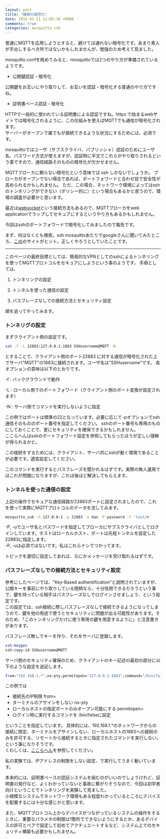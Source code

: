 ```yaml
---
layout: post
title: "接続の暗号化"
date: 2015-01-11 11:05:38 +0900
comments: true
categories: mosquitto ssh
---
```


普通にMQTTを応用しようとすると、避けては通れない暗号化です。あまり素人が手出しするべき所ではないかもしれませんが、勉強のため考えて見ました。

<!-- more -->

mosquitto.confを眺めてみると、mosquittoでは2つのやり方が準備されているようです。

- 公開鍵認証・暗号化

公開鍵をお互いにやり取りして、お互いを認証・暗号化する普通のやり方ですね。

- 証明書ベース認証・暗号化

HTTPで一般的に使われている証明書による認証ですね。https で始まるwebサイトでは暗号化されるように、この仕組みを使えばMQTTでも通信が暗号化されます。  
サーバーがオープンで誰でもが接続できるような状況にするためには、必須です。

mosquittoではユーザ（サブスクライバ、パブリッシャ）認証のためにユーザ名、パスワード方式が使えますが、認証時に平文でこれらがやり取りされるという事ですので、通信経路そのものの暗号化が欠かせません。

MQTTブローカに頼らない暗号化という意味では ssh しかないでしょうか。
ブローカがオープンでない場合であれば、ポートフォワードと合わせ技で安全性が高められるかもしれません。
ただ、この場合、ネットワーク環境によってはsshのトンネリングができない（ポリシー的に）という場合もあるかと思うので、環境の調査が必要かと思います。

最近は[websocket](http://jpmens.net/2014/07/03/the-mosquitto-mqtt-broker-gets-websockets-support/)という接続方法もあるので、MQTTブローカをweb applicationでラップしてセキュアにするというやり方もあるかもしれません。

今回はsshのポートフォワードで暗号化してみましたので報告です。

まず、何はなくとも検索。ssh mosquittoあたりでgoogleさんに聞いてみたところ、[この](http://diabolicalws.blogspot.jp/2012/02/tunneling-mqtt-over-ssh.html)のサイトがヒット。正しくやろうとしていたことです。

---


このページの最終目標としては、簡易的なVPNとしてのsshによるトンネリングを使ってMQTTプロトコルをセキュアにしようという事のようです。
手順としては、

1. トンネリングの設定 

1. トンネルを使った通信の設定

1. パスフレーズなしでの接続方法とセキュリティ設定 

順を追ってやってみます。

### トンネリグの設定 

まずクライアント側の設定です。

```sh
ssh -f -L 22883:127.0.0.1:1883 SSHusername@MQTT -N  
```
とすることで、クライアント側のポート22883 に対する通信が暗号化された上でサーバ"MQTT"の1883に接続されます。ユーザ名は"SSHusername"です。
各オプションの意味は以下のとおりです。

 \-f : バックグラウンドで動作

 \-L : ローカル側でのポートフォワード（クライアント側のポート変換が設定されます）

 \-N : サーバ側でコマンドを実行しないように指定

この例ではポートは標準の22となっています。必要に応じて-pオプションでssh通信そのもののポート番号を指定してください。 sshのポート番号も専用のものにしておくことで、更にセキュリティを確保できるかもしれません。  
ここらへんはsshのポートフォワード設定を参照してもらったほうが正しい理解が得られるかと。  

この接続をするためには、クライアント、サーバ共にsshが動く環境であることが必要です。適宜設定してください。

このコマンドを実行するとパスフレーズを聞かれるはずです。実際の無人運用ではこれが問題になりますが、これは後ほど解決してもらえます。

### トンネルを使った通信の設定

上記の操作でセキュアな通信経路が22883ポートに設定されましたので、これを使って実際にMQTTプロトコルのデータを流してみます。

```sh
mosquitto_sub -h 127.0.0.1 -p 22883 -u dan -P password -t 'test/#'
```

-P, -uでユーザ名とパスワードを指定してブローカにサブスクライバとしてログインしています。ホストはローカルホスト、ポートは先程トンネルを設定した22883に指定します。  
-P, -uは必須ではないです。私はこれらナシでつかってます。

トピックを適切に設定してあれば、なにかメッセージを受け取れるはずです。

### パスフレーズなしでの接続方法とセキュリティ設定 

参考にしたページでは、"Key-Based authentification"と説明されていますが、公開キーを事前にやり取りしている間柄なら、十分信用できるだろうという事で、鍵を持っている相手はパスフレーズなしでログインさせましょう、という設定です。  
この設定では、ssh接続に際しパスフレーズなしで接続できるようになってしまうので、鍵を他の用途で使うとセキュリティに問題が出る可能性があります。そのため、「このトンネリングだけに使う専用の鍵を用意するように」と注意書きがあります。

パスフレーズ無しでキーを作り、それをサーバに登録します。

```sh
ssh-keygen
ssh-copy-id SSHusername@MQTT
```

サーバ側のセキュリティ確保のため、クライアントのキー記述の最初の部分に以下のような設定を追記します。

```sh
from="192.168.1.*",no-pty,permitopen="127.0.0.1:1883",command="/bin/false" ssh-rsa........
```

この例では

- 接続先のIP制限 from=
- ターミナルのアサインをしない no-pty
- ローカルホストの指定ポートのみオープン可能にする permitopen=
- ログイン時に実行するコマンドを /bin/falseに設定

ということを指定しています。
具体的には、192.168.1.*のネットワークからの接続に限定、ターミナルをアサインしない、ローカルホストの1883への接続のみを許可する、リモートから接続するときに指定されたコマンドを実行しない。
という事になりそうです。  
くわしくは、[ここらへん](http://www.nxmnpg.com/ja/8/sshd#9)を参照してください。

私の実験では、IPアドレスの制限をしない設定、で実行してうまく動いています。

本来的には、証明書ベースの認証システムを組むのがいいのでしょうけれど、証明書の発行など、よくわかっていないと事故に繋がりそうなので、今回は初学者向けということでトンネリングを実験して見ました。  
小規模なシステムでネットワーク環境もある程度わかっているところにデバイスを配置するには十分な感じかと思います。

また、MQTTプロトコル上からデバイスがつながっているシステムの操作をするときに、重要なパラメタの制御は1箇所でできないようにするとか、あるデバイスの許可とペアで設定して初めてアクチュエートするなど、システム上でのセキュリティ構築も必要かもしれません。



